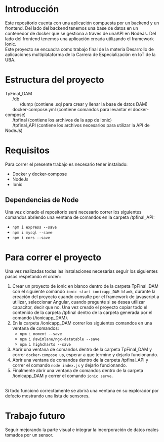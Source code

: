 # Introducción
Este repositorio cuenta con una aplicación compuesta por un backend y un frontend. Del lado del backend tenemos una base de datos en un contenedor de docker que se gestiona a través de unaAPI en NodeJs. Del lado del frontend tenemos una aplicación creada utilizando el framework Ionic.
<br> Este proyecto se encuadra como trabajo final de la materia Desarrollo de aplicaciones multiplataforma de la Carrera de Especialización en IoT de la UBA.

# Estructura del proyecto

TpFinal_DAM <br>
&nbsp;&nbsp;&nbsp;&nbsp;&nbsp;&nbsp;/db <br>
&nbsp;&nbsp;&nbsp;&nbsp;&nbsp;&nbsp;&nbsp;&nbsp;&nbsp;&nbsp;&nbsp;&nbsp;/dump (contiene .sql para crear y llenar la base de datos DAM) <br>
&nbsp;&nbsp;&nbsp;&nbsp;&nbsp;&nbsp;docker-compose.yml (contiene comandos para levantar el docker-compose) <br> 
&nbsp;&nbsp;&nbsp;&nbsp;&nbsp;&nbsp;/tpfinal (contiene los archivos de la app de Ionic) <br> 
&nbsp;&nbsp;&nbsp;&nbsp;&nbsp;&nbsp;/tpfinal_API (contiene los archivos necesarios para utilizar la API de NodeJs) <br>

# Requisitos

Para correr el presente trabajo es necesario tener instalado: <br>
* Docker y docker-compose
* NodeJs
* Ionic

## Dependencias de Node

Una vez clonado el repositorio será necesario correr los siguientes comandos abriendo una ventana de comandos en la carpeta /tpfinal_API:
- `npm i express --save`
- `npm i mysql --save`
- `npm i cors --save`

 
# Para correr el proyecto

Una vez realizadas todas las instalaciones necesarias seguir los siguientes pasos respetando el orden:
1. Crear un proyecto de ionic en blanco dentro de la carpeta TpFinal_DAM con el siguiente comando `ionic start ionicapp_DAM blank`, durante la creación del proyecto cuando consulte por el framework de javascript a utilizar, seleccionar Angular, cuando pregunte si se desea utilizar capacitor, decir que no. Una vez creado el proyecto copiar todo el contenido de la carpeta /tpfinal dentro de la carpeta generada por el comando (/ionicapp_DAM).
2. En la carpeta /ionicapp_DAM correr los siguientes comandos en una ventana de comandos:
   - `npm i moment --save`
   - `npm i @swimlane/ngx-datatable --save`
   - `npm i highcharts --save`
3. Abrir una ventana de comandos dentro de la carpeta TpFinal_DAM y correr `docker-compose up`, esperar a que termine y dejarlo funcionando.
4. Abrir una ventana de comandos dentro de la carpeta /tpfinal_API y correr el comando `node index.js` y dejarlo funcionando.
5. Finalmente abrir una ventana de comandos dentro de la carpeta /ionicapp_DAM y correr el comando `ionic serve`.

<br> Si todo funcionó correctamente se abrirá una ventana en su explorador por defecto mostrando una lista de sensores.

# Trabajo futuro

Seguir mejorando la parte visual e integrar la incorporación de datos reales tomados por un sensor.
